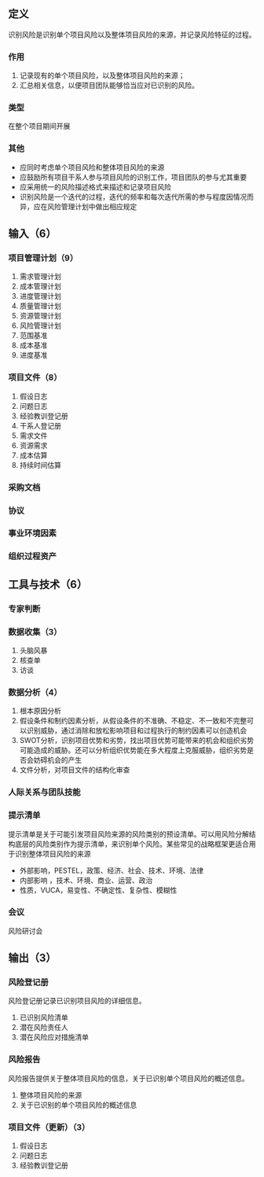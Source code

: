 ## 定义
识别风险是识别单个项目风险以及整体项目风险的来源，并记录风险特征的过程。
### 作用
1. 记录现有的单个项目风险，以及整体项目风险的来源；
2. 汇总相关信息，以便项目团队能够恰当应对已识别的风险。
### 类型
在整个项目期间开展
### 其他
- 应同时考虑单个项目风险和整体项目风险的来源
- 应鼓励所有项目干系人参与项目风险的识别工作，项目团队的参与尤其重要
- 应采用统一的风险描述格式来描述和记录项目风险
- 识别风险是一个迭代的过程，迭代的频率和每次迭代所需的参与程度因情况而异，应在风险管理计划中做出相应规定
## 输入（6）
### 项目管理计划（9）
1. 需求管理计划
2. 成本管理计划
3. 进度管理计划
4. 质量管理计划
5. 资源管理计划
6. 风险管理计划
7. 范围基准
8. 成本基准
9. 进度基准
### 项目文件（8）
1. 假设日志
2. 问题日志
3. 经验教训登记册
4. 干系人登记册
5. 需求文件
6. 资源需求
7. 成本估算
8. 持续时间估算
### 采购文档
### 协议
### 事业环境因素
### 组织过程资产
## 工具与技术（6）
### 专家判断
### 数据收集（3）
1. 头脑风暴
2. 核查单
3. 访谈
### 数据分析（4）
1. 根本原因分析
2. 假设条件和制约因素分析，从假设条件的不准确、不稳定、不一致和不完整可以识别威胁，通过消除和放松影响项目和过程执行的制约因素可以创造机会
3. SWOT分析，识别项目优势和劣势，找出项目优势可能带来的机会和组织劣势可能造成的威胁。还可以分析组织优势能在多大程度上克服威胁，组织劣势是否会妨碍机会的产生
4. 文件分析，对项目文件的结构化审查
### 人际关系与团队技能
### 提示清单
提示清单是关于可能引发项目风险来源的风险类别的预设清单。可以用风险分解结构底层的风险类别作为提示清单，来识别单个风险。某些常见的战略框架更适合用于识别整体项目风险的来源
- 外部影响，PESTEL，政策、经济、社会、技术、环境、法律
- 内部影响 ，技术、环境、商业、运营、政治
- 性质，VUCA，易变性、不确定性、复杂性、模糊性
### 会议
风险研讨会
## 输出（3）
### 风险登记册
风险登记册记录已识别项目风险的详细信息。
1. 已识别风险清单
2. 潜在风险责任人
3. 潜在风险应对措施清单
### 风险报告
风险报告提供关于整体项目风险的信息，关于已识别单个项目风险的概述信息。
1. 整体项目风险的来源
2. 关于已识别的单个项目风险的概述信息
### 项目文件（更新）（3）
1. 假设日志
2. 问题日志
3. 经验教训登记册